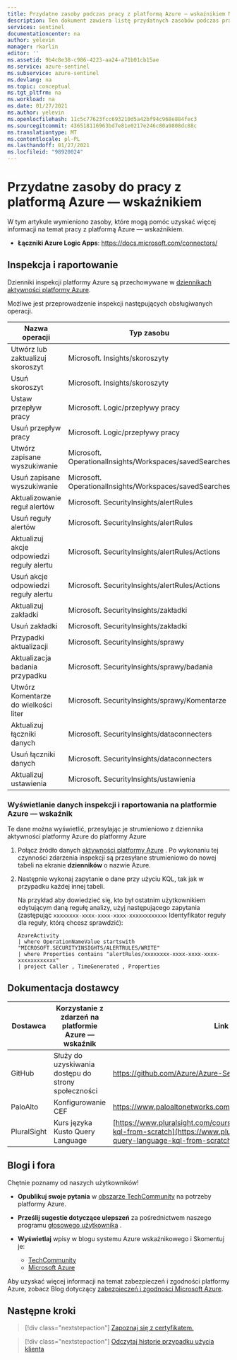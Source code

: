 ```yaml
---
title: Przydatne zasoby podczas pracy z platformą Azure — wskaźnikiem Microsoft Docs
description: Ten dokument zawiera listę przydatnych zasobów podczas pracy z platformą Azure — wskaźnikiem.
services: sentinel
documentationcenter: na
author: yelevin
manager: rkarlin
editor: ''
ms.assetid: 9b4c8e38-c986-4223-aa24-a71b01cb15ae
ms.service: azure-sentinel
ms.subservice: azure-sentinel
ms.devlang: na
ms.topic: conceptual
ms.tgt_pltfrm: na
ms.workload: na
ms.date: 01/27/2021
ms.author: yelevin
ms.openlocfilehash: 11c5c77623fcc693210d5a42bf94c968e884fec3
ms.sourcegitcommit: 436518116963bd7e81e0217e246c80a9808dc88c
ms.translationtype: MT
ms.contentlocale: pl-PL
ms.lasthandoff: 01/27/2021
ms.locfileid: "98920024"
---
```

# <a name="useful-resources-for-working-with-azure-sentinel"></a>Przydatne zasoby do pracy z platformą Azure — wskaźnikiem



W tym artykule wymieniono zasoby, które mogą pomóc uzyskać więcej informacji na temat pracy z platformą Azure — wskaźnikiem.

- **Łączniki Azure Logic Apps**: <https://docs.microsoft.com/connectors/>


## <a name="auditing-and-reporting"></a>Inspekcja i raportowanie
Dzienniki inspekcji platformy Azure są przechowywane w [dziennikach aktywności platformy Azure](../azure-monitor/platform/platform-logs-overview.md).

Możliwe jest przeprowadzenie inspekcji następujących obsługiwanych operacji.

|Nazwa operacji|    Typ zasobu|
|----|----|
|Utwórz lub zaktualizuj skoroszyt  |Microsoft. Insights/skoroszyty|
|Usuń skoroszyt    |Microsoft. Insights/skoroszyty|
|Ustaw przepływ pracy   |Microsoft. Logic/przepływy pracy|
|Usuń przepływ pracy    |Microsoft. Logic/przepływy pracy|
|Utwórz zapisane wyszukiwanie    |Microsoft. OperationalInsights/Workspaces/savedSearches|
|Usuń zapisane wyszukiwanie    |Microsoft. OperationalInsights/Workspaces/savedSearches|
|Aktualizowanie reguł alertów |Microsoft. SecurityInsights/alertRules|
|Usuń reguły alertów |Microsoft. SecurityInsights/alertRules|
|Aktualizuj akcje odpowiedzi reguły alertu |Microsoft. SecurityInsights/alertRules/Actions|
|Usuń akcje odpowiedzi reguły alertu |Microsoft. SecurityInsights/alertRules/Actions|
|Aktualizuj zakładki   |Microsoft. SecurityInsights/zakładki|
|Usuń zakładki   |Microsoft. SecurityInsights/zakładki|
|Przypadki aktualizacji   |Microsoft. SecurityInsights/sprawy|
|Aktualizacja badania przypadku  |Microsoft. SecurityInsights/sprawy/badania|
|Utwórz Komentarze do wielkości liter   |Microsoft. SecurityInsights/sprawy/Komentarze|
|Aktualizuj łączniki danych |Microsoft. SecurityInsights/dataconnecters|
|Usuń łączniki danych |Microsoft. SecurityInsights/dataconnecters|
|Aktualizuj ustawienia    |Microsoft. SecurityInsights/ustawienia|

### <a name="view-audit-and-reporting-data-in-azure-sentinel"></a>Wyświetlanie danych inspekcji i raportowania na platformie Azure — wskaźnik

Te dane można wyświetlić, przesyłając je strumieniowo z dziennika aktywności platformy Azure do platformy Azure

1. Połącz źródło danych [aktywności platformy Azure](connect-azure-activity.md) . Po wykonaniu tej czynności zdarzenia inspekcji są przesyłane strumieniowo do nowej tabeli na ekranie **dzienników** o nazwie Azure.

1. Następnie wykonaj zapytanie o dane przy użyciu KQL, tak jak w przypadku każdej innej tabeli.

    Na przykład aby dowiedzieć się, kto był ostatnim użytkownikiem edytującym daną regułę analizy, użyj następującego zapytania (zastępując `xxxxxxxx-xxxx-xxxx-xxxx-xxxxxxxxxxxx` Identyfikator reguły dla reguły, którą chcesz sprawdzić):

    ```kusto
    AzureActivity
    | where OperationNameValue startswith "MICROSOFT.SECURITYINSIGHTS/ALERTRULES/WRITE"
    | where Properties contains "alertRules/xxxxxxxx-xxxx-xxxx-xxxx-xxxxxxxxxxxx"
    | project Caller , TimeGenerated , Properties
    ```



## <a name="vendor-documentation"></a>Dokumentacja dostawcy

| **Dostawca**  | **Korzystanie z zdarzeń na platformie Azure — wskaźnik** | **Link**|
|----|----|----|
| GitHub| Służy do uzyskiwania dostępu do strony społeczności| <https://github.com/Azure/Azure-Sentinel> |
| PaloAlto| Konfigurowanie CEF| <https://www.paloaltonetworks.com/documentation/misc/cef.html>|
| PluralSight | Kurs języka Kusto Query Language| [https://www.pluralsight.com/courses/kusto-query-language-kql-from-scratch](https://www.pluralsight.com/courses/kusto-query-language-kql-from-scratch)|

## <a name="blogs-and-forums"></a>Blogi i fora

Chętnie poznamy od naszych użytkowników!

- **Opublikuj swoje pytania** w [obszarze TechCommunity](https://techcommunity.microsoft.com/t5/Azure-Sentinel/bd-p/AzureSentinel) na potrzeby platformy Azure. 

- **Prześlij sugestie dotyczące ulepszeń** za pośrednictwem naszego programu [głosowego użytkownika](https://feedback.azure.com/forums/920458-azure-sentinel) .

- **Wyświetlaj** wpisy w blogu systemu Azure wskaźnikowego i Skomentuj je:

    - [TechCommunity](https://techcommunity.microsoft.com/t5/Azure-Sentinel/bg-p/AzureSentinelBlog) 
    - [Microsoft Azure](https://azure.microsoft.com/blog/tag/azure-sentinel/)

Aby uzyskać więcej informacji na temat zabezpieczeń i zgodności platformy Azure, zobacz Blog dotyczący [zabezpieczeń i zgodności Microsoft Azure](https://techcommunity.microsoft.com/t5/microsoft-security-and/bg-p/MicrosoftSecurityandCompliance).


## <a name="next-steps"></a>Następne kroki

> [!div class="nextstepaction"]
> [Zapoznaj się z certyfikatem.](/learn/paths/security-ops-sentinel/)

> [!div class="nextstepaction"]
> [Odczytaj historie przypadku użycia klienta](https://customers.microsoft.com/en-us/search?sq=%22Azure%20Sentinel%20%22&ff=&p=0&so=story_publish_date%20desc)

